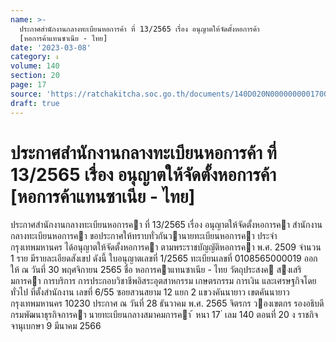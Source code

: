 ```yaml
---
name: >-
  ประกาศสำนักงานกลางทะเบียนหอการค้า ที่ 13/2565 เรื่อง อนุญาตให้จัดตั้งหอการค้า
  [หอการค้าแทนซาเนีย - ไทย]
date: '2023-03-08'
category: ง
volume: 140
section: 20
page: 17
source: 'https://ratchakitcha.soc.go.th/documents/140D020N0000000001700.pdf'
draft: true
---
```


# ประกาศสำนักงานกลางทะเบียนหอการค้า ที่ 13/2565 เรื่อง อนุญาตให้จัดตั้งหอการค้า [หอการค้าแทนซาเนีย - ไทย]

ประกาศสํานักงานกลางทะเบียนหอการคา ที่ 13/2565 เรื่อง อนุญาตให้จัดตั้งหอการคา สํานักงานกลางทะเบียนหอการคา ขอประกาศให้ทราบทั่วกันวานายทะเบียนหอการคา ประจํากรุงเทพมหานคร ได้อนุญาตให้จัดตั้งหอการคา ตามพระราชบัญญัติหอการคา พ.ศ. 2509 จํานวน 1 ราย มีรายละเอียดสังเขป ดังนี้ ใบอนุญาตเลขที่ 1/2565 ทะเบียนเลขที่ 0108565000019 ออกให้ ณ วันที่ 30 พฤศจิกายน 2565 ชื่อ หอการคาแทนซาเนีย - ไทย วัตถุประสงค สงเสริมการคา การบริการ การประกอบวิชาชีพอิสระอุตสาหกรรม เกษตรกรรม การเงิน และเศรษฐกิจโดยทั่วไป ที่ตั้งสํานักงาน เลขที่ 6/55 ซอยสวนสยาม 12 แยก 2 แขวงคันนายาว เขตคันนายาว กรุงเทพมหานคร 10230 ประกาศ ณ วันที่ 28 ธันวาคม พ.ศ. 2565 จิตรกร วองเขตกร รองอธิบดีกรมพัฒนาธุรกิจการคา นายทะเบียนกลางสมาคมการคา ้ หนา 17 ่ เลม 140 ตอนที่ 20 ง ราชกิจจานุเบกษา 9 มีนาคม 2566
